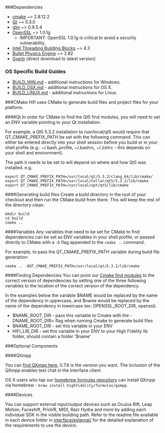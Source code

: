 ###Dependencies

* [cmake](http://www.cmake.org/cmake/resources/software.html) ~> 2.8.12.2
* [Qt](http://qt-project.org/downloads) ~> 5.3.0
* [glm](http://glm.g-truc.net/0.9.5/index.html) ~> 0.9.5.4
* [OpenSSL](https://www.openssl.org/related/binaries.html) ~> 1.0.1g
  * IMPORTANT: OpenSSL 1.0.1g is critical to avoid a security vulnerability.
* [Intel Threading Building Blocks](https://www.threadingbuildingblocks.org/) ~> 4.3
* [Bullet Physics Engine](https://code.google.com/p/bullet/downloads/list) ~> 2.82
* [Gverb](https://github.com/highfidelity/gverb/archive/master.zip) (direct download to latest version)

### OS Specific Build Guides
* [BUILD_WIN.md](BUILD_WIN.md) - additional instructions for Windows.
* [BUILD_OSX.md](BUILD_OSX.md) - additional instructions for OS X.
* [BUILD_LINUX.md](BUILD_LINUX.md) - additional instructions for Linux.

###CMake
Hifi uses CMake to generate build files and project files for your platform.

####Qt
In order for CMake to find the Qt5 find modules, you will need to set an ENV variable pointing to your Qt installation.

For example, a Qt5 5.3.2 installation to /usr/local/qt5 would require that QT_CMAKE_PREFIX_PATH be set with the following command. This can either be entered directly into your shell session before you build or in your shell profile (e.g.: ~/.bash_profile, ~/.bashrc, ~/.zshrc - this depends on your shell and environment).

The path it needs to be set to will depend on where and how Qt5 was installed. e.g.

    export QT_CMAKE_PREFIX_PATH=/usr/local/qt/5.3.2/clang_64/lib/cmake/
    export QT_CMAKE_PREFIX_PATH=/usr/local/Cellar/qt5/5.3.2/lib/cmake
    export QT_CMAKE_PREFIX_PATH=/usr/local/opt/qt5/lib/cmake

####Generating build files
Create a build directory in the root of your checkout and then run the CMake build from there. This will keep the rest of the directory clean.

    mkdir build
    cd build
    cmake ..

####Variables
Any variables that need to be set for CMake to find dependencies can be set as ENV variables in your shell profile, or passed directly to CMake with a `-D` flag appended to the `cmake ..` command.

For example, to pass the QT_CMAKE_PREFIX_PATH variable during build file generation:

    cmake .. -DQT_CMAKE_PREFIX_PATH=/usr/local/qt/5.3.2/lib/cmake

####Finding Dependencies
You can point our [Cmake find modules](cmake/modules/) to the correct version of dependencies by setting one of the three following variables to the location of the correct version of the dependency.

In the examples below the variable $NAME would be replaced by the name of the dependency in uppercase, and $name would be replaced by the name of the dependency in lowercase (ex: OPENSSL_ROOT_DIR, openssl).

* $NAME_ROOT_DIR - pass this variable to Cmake with the -DNAME_ROOT_DIR= flag when running Cmake to generate build files
* $NAME_ROOT_DIR - set this variable in your ENV
* HIFI_LIB_DIR - set this variable in your ENV to your High Fidelity lib folder, should contain a folder '$name'

###Optional Components

####QXmpp

You can [find QXmpp here](https://github.com/qxmpp-project/qxmpp), 0.7.6 is the version you want. The inclusion of the QXmpp enables text chat in the Interface client.

OS X users who tap our [homebrew formulas repository](https://github.com/highfidelity/homebrew-formulas) can install QXmpp via homebrew - `brew install highfidelity/formulas/qxmpp`.

####Devices

You can support external input/output devices such as Oculus Rift, Leap Motion, Faceshift, PrioVR, MIDI, Razr Hydra and more by adding each individual SDK in the visible building path. Refer to the readme file available in each device folder in [interface/external/](interface/external) for the detailed explanation of the requirements to use the device.

